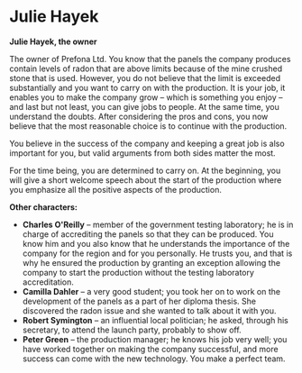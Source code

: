 # Julie Hayek

__Julie Hayek, the owner__

The owner of Prefona Ltd. You know that the panels the company produces contain levels of radon that are above limits because of the mine crushed stone that is used. However, you do not believe that the limit is exceeded substantially and you want to carry on with the production. It is your job, it enables you to make the company grow – which is something you enjoy – and last but not least, you can give jobs to people. At the same time, you understand the doubts. After considering the pros and cons, you now believe that the most reasonable choice is to continue with the production.

You believe in the success of the company and keeping a great job is also important for you, but valid arguments from both sides matter the most.

For the time being, you are determined to carry on. At the beginning, you will give a short welcome speech about the start of the production where you emphasize all the positive aspects of the production.

<!-- novy sloupec -->

__Other characters:__

- __Charles O'Reilly__ – member of the government testing laboratory; he is in charge of accrediting the panels so that they can be produced. You know him and you also know that he understands the importance of the company for the region and for you personally. He trusts you, and that is why he ensured the production by granting an exception allowing the company to start the production without the testing laboratory accreditation.
- __Camilla Dahler__ – a very good student; you took her on to work on the development of the panels as a part of her diploma thesis. She discovered the radon issue and she wanted to talk about it with you.
- __Robert Symington__ – an influential local politician; he asked, through his secretary, to attend the launch party, probably to show off.
- __Peter Green__ – the production manager; he knows his job very well; you have worked together on making the company successful, and more success can come with the new technology. You make a perfect team.
